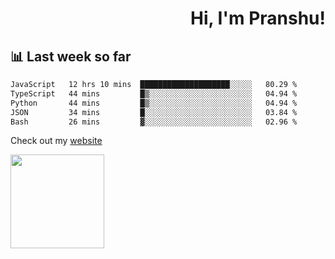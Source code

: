 <div align="right" >
   
   <H1>Hi, I'm Pranshu!</H1>

</div>

## 📊 Last week so far
<!--START_SECTION:waka-->

```txt
JavaScript   12 hrs 10 mins  ████████████████████░░░░░   80.29 %
TypeScript   44 mins         █▒░░░░░░░░░░░░░░░░░░░░░░░   04.94 %
Python       44 mins         █▒░░░░░░░░░░░░░░░░░░░░░░░   04.94 %
JSON         34 mins         █░░░░░░░░░░░░░░░░░░░░░░░░   03.84 %
Bash         26 mins         ▓░░░░░░░░░░░░░░░░░░░░░░░░   02.96 %
```

<!--END_SECTION:waka-->

Check out my [website](https://pranshu05.vercel.app)

<img align="left" width="150" src="https://user-images.githubusercontent.com/70943732/209951571-93b7afe5-f523-4683-b725-5d94b287e94e.png">

